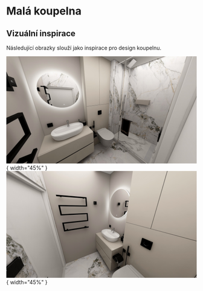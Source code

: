 # Malá koupelna

## Vizuální inspirace

Následující obrazky slouží jako inspirace pro design koupelnu.

![Koupelna malá - main](../static/img/bathroom-small/bathroom.main.jpg){ width="45%" }
![Koupelna malá - front](../static/img/bathroom-small/bathroom.side.jpg){ width="45%" }